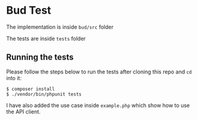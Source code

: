 # Bud Test
The implementation is inside `bud/src` folder

The tests are inside `tests` folder

## Running the tests
Please follow the steps below to run the tests after cloning this repo and `cd` into it:

```console
$ composer install
$ ./vendor/bin/phpunit tests
```

I have also added the use case inside `example.php` which show how to use the API client.